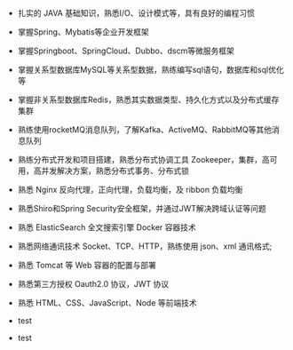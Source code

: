 - 扎实的 JAVA 基础知识，熟悉I/O、设计模式等，具有良好的编程习惯
- 掌握Spring、Mybatis等企业开发框架
- 掌握Springboot、SpringCloud、Dubbo、dscm等微服务框架
- 掌握关系型数据库MySQL等关系型数据，熟练编写sql语句，数据库和sql优化等
- 掌握非关系型数据库Redis，熟悉其实数据类型、持久化方式以及分布式缓存集群
- 熟练使用rocketMQ消息队列，了解Kafka、ActiveMQ、RabbitMQ等其他消息队列
- 熟练分布式开发和项目搭建，熟悉分布式协调工具 Zookeeper，集群，高可用，高并发解决方案，熟悉分布式事务、分布式锁
- 熟悉 Nginx 反向代理，正向代理，负载均衡，及 ribbon 负载均衡
- 熟悉Shiro和Spring Security安全框架，并通过JWT解决跨域认证等问题
- 熟悉 ElasticSearch 全文搜索引擎 Docker 容器技术
- 熟悉网络通讯技术 Socket、TCP、HTTP，熟练使用 json、xml 通讯格式;
- 熟悉 Tomcat 等 Web 容器的配置与部署
- 熟悉第三方授权 Oauth2.0 协议，JWT 协议
- 熟悉 HTML、CSS、JavaScript、Node 等前端技术

- test

- test